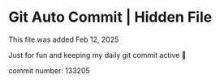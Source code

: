 # Git Auto Commit | Hidden File

This file was added Feb 12, 2025

Just for fun and keeping my daily git commit active 🤪

commit number: 133205
